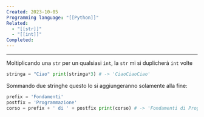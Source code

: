 ```yaml
---
Created: 2023-10-05
Programming language: "[[Python]]"
Related:
  - "[[str]]"
  - "[[int]]"
Completed: 
---
```

---
Moltiplicando una `str` per un qualsiasi `int`, la `str` mi si duplicherà `int` volte

```python
stringa = "Ciao" print(stringa*3) # -> 'CiaoCiaoCiao'
```

Sommando due stringhe questo lo si aggiungeranno solamente alla fine:

```python
prefix = 'Fondamenti'
postfix = 'Programmazione'
corso = prefix + ' di ' + postfix print(corso) # -> 'Fondamenti di Programmazione' 
```
